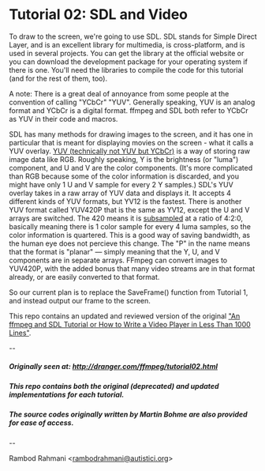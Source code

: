 # Tutorial 02: SDL and Video

To draw to the screen, we're going to use SDL. SDL stands for Simple Direct Layer, and is an excellent library for multimedia, is cross-platform, and is used in several projects. You can get the library at the official website or you can download the development package for your operating system if there is one. You'll need the libraries to compile the code for this tutorial (and for the rest of them, too).

A note: There is a great deal of annoyance from some people at the convention of calling "YCbCr" "YUV". Generally speaking, YUV is an analog format and YCbCr is a digital format. ffmpeg and SDL both refer to YCbCr as YUV in their code and macros.

SDL has many methods for drawing images to the screen, and it has one in particular that is meant for displaying movies on the screen - what it calls a YUV overlay. <a href="http://en.wikipedia.org/wiki/YCbCr">YUV (technically not YUV but YCbCr)</a> is a way of storing raw image data like RGB. Roughly speaking, Y is the brightness (or "luma") component, and U and V are the color components. (It's more complicated than RGB because some of the color information is discarded, and you might have only 1 U and V sample for every 2 Y samples.) SDL's YUV overlay takes in a raw array of YUV data and displays it. It accepts 4 different kinds of YUV formats, but YV12 is the fastest. There is another YUV format called YUV420P that is the same as YV12, except the U and V arrays are switched. The 420 means it is <a href="http://en.wikipedia.org/wiki/Chroma_subsampling">subsampled</a> at a ratio of 4:2:0, basically meaning there is 1 color sample for every 4 luma samples, so the color information is quartered. This is a good way of saving bandwidth, as the human eye does not percieve this change. The "P" in the name means that the format is "planar" — simply meaning that the Y, U, and V components are in separate arrays. FFmpeg can convert images to YUV420P, with the added bonus that many video streams are in that format already, or are easily converted to that format.

So our current plan is to replace the SaveFrame() function from Tutorial 1, and instead output our frame to the screen.

This repo contains an updated and reviewed version of the original ["An ffmpeg and SDL Tutorial or How to Write a Video Player in Less Than 1000 Lines"](http://dranger.com/ffmpeg/).

--

##### Originally seen at: http://dranger.com/ffmpeg/tutorial02.html
##### This repo contains both the original (deprecated) and updated implementations for each tutorial.
##### The source codes originally written by Martin Bohme are also provided for ease of access.

--

Rambod Rahmani <<rambodrahmani@autistici.org>>
